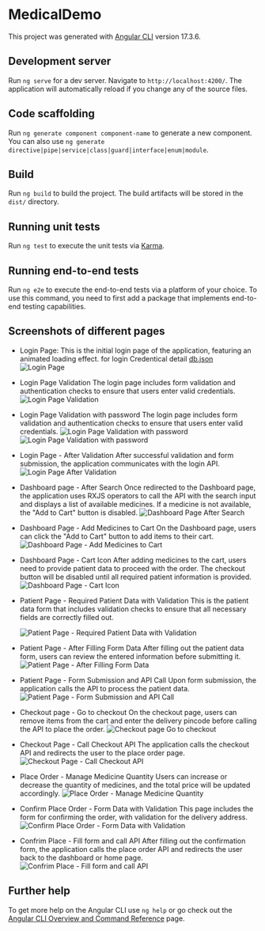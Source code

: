 # MedicalDemo

This project was generated with [Angular CLI](https://github.com/angular/angular-cli) version 17.3.6.

## Development server

Run `ng serve` for a dev server. Navigate to `http://localhost:4200/`. The application will automatically reload if you change any of the source files.

## Code scaffolding

Run `ng generate component component-name` to generate a new component. You can also use `ng generate directive|pipe|service|class|guard|interface|enum|module`.

## Build

Run `ng build` to build the project. The build artifacts will be stored in the `dist/` directory.

## Running unit tests

Run `ng test` to execute the unit tests via [Karma](https://karma-runner.github.io).

## Running end-to-end tests

Run `ng e2e` to execute the end-to-end tests via a platform of your choice. To use this command, you need to first add a package that implements end-to-end testing capabilities.

## Screenshots of different pages

- Login Page:
    This is the initial login page of the application, featuring an animated loading effect.
    for login Credentical detail
    [db.json](http://localhost:3000/User)
  ![Login Page](./resource/1.png)

- Login Page Validation
    The login page includes form validation and authentication checks to ensure that users enter valid credentials.
  ![Login Page Validation](./resource/2.png)
- Login Page Validation with password 
    The login page includes form validation and authentication checks to ensure that users enter valid credentials.
  ![Login Page Validation with password](./resource/number.png)
  ![Login Page Validation with password](./resource/8CHar.png)

- Login Page - After Validation
     After successful validation and form submission, the application communicates with the login API.
  ![Login Page After Validation](./resource/3.png)

- Dashboard page - After Search
    Once redirected to the Dashboard page, the application uses RXJS operators to call the API with the search input and displays a list of available medicines. If a medicine is not available, the "Add to Cart" button is disabled.
  ![Dashboard Page After Search](./resource/4.png)

- Dashboard Page - Add Medicines to Cart
   On the Dashboard page, users can click the "Add to Cart" button to add items to their cart.
  ![Dashboard Page - Add Medicines to Cart](./resource/5.png)

- Dashboard Page - Cart Icon
   After adding medicines to the cart, users need to provide patient data to proceed with the order. The checkout button will be disabled until all required patient information is provided.
  ![Dashboard Page - Cart Icon](./resource/6.png)

- Patient Page - Required Patient Data with Validation
   This is the patient data form that includes validation checks to ensure that all necessary fields are correctly filled out.
       
  ![Patient Page - Required Patient Data with Validation](./resource/7.png)

- Patient Page - After Filling Form Data
     After filling out the patient data form, users can review the entered information before submitting it.
  ![Patient Page - After Filling Form Data](./resource/7.5.png)


- Patient Page - Form Submission and API Call
   Upon form submission, the application calls the API to process the patient data.
  ![Patient Page - Form Submission and API Call](./resource/8.png)

- Checkout page - Go to checkout
   On the checkout page, users can remove items from the cart and enter the delivery pincode before calling the API to place the order.
  ![Checkout page Go to checkout](./resource/9.png)

- Checkout Page - Call Checkout API
   The application calls the checkout API and redirects the user to the place order page.
  ![Checkout Page - Call Checkout API ](./resource/10.png)

- Place Order - Manage Medicine Quantity
  Users can increase or decrease the quantity of medicines, and the total price will be updated accordingly.
  ![Place Order - Manage Medicine Quantity](./resource/11.png)

- Confirm Place Order - Form Data with Validation
  This page includes the form for confirming the order, with validation for the delivery address.
  ![Confirm Place Order - Form Data with Validation ](./resource/12.png)

- Confrim Place - Fill form and call API
  After filling out the confirmation form, the application calls the place order API and redirects the user back to the dashboard or home page.
  ![Confrim Place - Fill form and call API](./resource/13.png)


## Further help

To get more help on the Angular CLI use `ng help` or go check out the [Angular CLI Overview and Command Reference](https://angular.io/cli) page.
